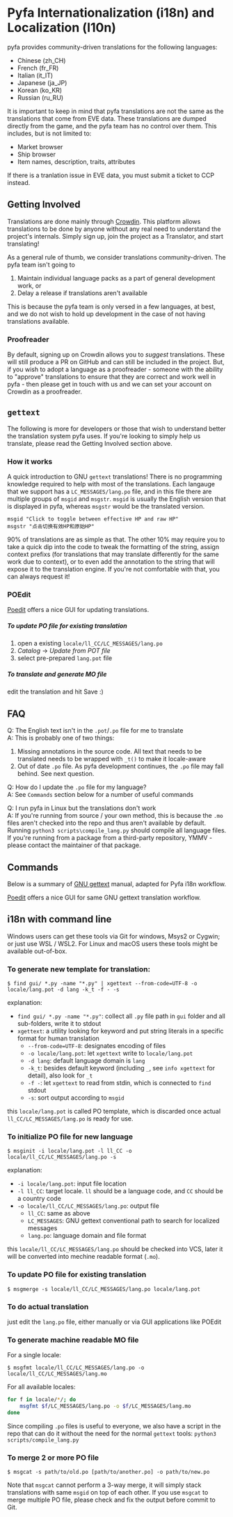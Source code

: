 # Pyfa Internationalization (i18n) and Localization (l10n)

pyfa provides community-driven translations for the following languages:

* Chinese (zh_CH)
* French (fr_FR)
* Italian (it_IT)
* Japanese (ja_JP)
* Korean (ko_KR)
* Russian (ru_RU)

It is important to keep in mind that pyfa translations are not the same as the translations that come from EVE data. These translations are dumped directly from the game, and the pyfa team has no control over them. This includes, but is not limited to:

* Market browser
* Ship browser
* Item names, description, traits, attributes

If there is a tranlation issue in EVE data, you must submit a ticket to CCP instead.

## Getting Involved 

Translations are done mainly through [Crowdin](https://crowdin.com/project/pyfa). This platform allows translations to be done by anyone without any real need to understand the project's internals. Simply sign up, join the project as a Translator, and start translating!
 
As a general rule of thumb, we consider translations community-driven. The pyfa team isn't going to

 1) Maintain individual language packs as a part of general development work, or
 2) Delay a release if translations aren't available

This is because the pyfa team is only versed in a few languages, at best, and we do not wish to hold up development in the case of not having translations available.

### Proofreader

By default, signing up on Crowdin allows you to *suggest* translations. These will still produce a PR on GitHub and can still be included in the project. But, if you wish to adopt a language as a proofreader - someone with the ability to "approve" translations to ensure that they are correct and work well in pyfa - then please get in touch with us and we can set your account on Crowdin as a proofreader.

## `gettext`

The following is more for developers or those that wish to understand better the translation system pyfa uses. If you're looking to simply help us translate, please read the Getting Involved section above.

### How it works

A quick introduction to GNU `gettext` translations! There is no programming knowledge required to help with most of the translations. Each langauge that we support has a `LC_MESSAGES/lang.po` file, and in this file there are multiple groups of `msgid` and `msgstr`. `msgid` is usually the English version that is displayed in pyfa, whereas `msgstr` would be the translated version.

```
msgid "Click to toggle between effective HP and raw HP"
msgstr "点击切换有效HP和原始HP"
```

90% of translations are as simple as that. The other 10% may require you to take a quick dip into the code to tweak the formatting of the string, assign context prefixs (for translations that may translate differently for the same work due to context), or to even add the annotation to the string that will expose it to the translation engine. If you're not comfortable with that, you can always request it!

### POEdit

[Poedit](https://poedit.net/) offers a nice GUI for updating translations.  

##### To update PO file for existing translation

1. open a existing `locale/ll_CC/LC_MESSAGES/lang.po`
2. *Catalog* -> *Update from POT file*
3. select pre-prepared `lang.pot` file

##### To translate and generate MO file

edit the translation and hit Save :)

## FAQ

Q: The English text isn't in the `.pot`/`.po` file for me to translate<br />
A: This is probably one of two things:

1. Missing annotations in the source code. All text that needs to be translated needs to be wrapped with `_t()` to make it locale-aware
2. Out of date `.po` file. As pyfa development continues, the `.po` file may fall behind. See next question.
    
Q: How do I update the `.po` file for my language?<br />
A: See `Commands` section below for a number of useful commands

Q: I run pyfa in Linux but the translations don't work<br />
A: If you're running from source / your own method, this is because the `.mo` files aren't checked into the repo and thus aren't available by default. Running `python3 scripts\compile_lang.py` should compile all language files. If you're running from a package from a third-party repository, YMMV - please contact the maintainer of that package.

## Commands

Below is a summary of [GNU gettext](https://www.gnu.org/software/gettext/) manual, adapted for Pyfa i18n workflow. 

[Poedit](https://poedit.net/) offers a nice GUI for same GNU gettext translation workflow.

## i18n with command line

Windows users can get these tools via Git for windows, Msys2 or Cygwin; or just use WSL / WSL2.
For Linux and macOS users these tools might be available out-of-box.

### To generate new template for translation:

```console
$ find gui/ *.py -name "*.py" | xgettext --from-code=UTF-8 -o locale/lang.pot -d lang -k_t -f - -s
```

explanation:

* `find gui/ *.py -name "*.py"`: collect all `.py` file path in `gui` folder and all sub-folders, write it to stdout
* `xgettext`: a utility looking for keyword and put string literals in a specific format for human translation
    * `--from-code=UTF-8`: designates encoding of files 
    * `-o locale/lang.pot`: let `xgettext` write to `locale/lang.pot`
    * `-d lang`: default language domain is `lang`
    * `-k_t`: besides default keyword (including `_`, see `info xgettext` for detail), also look for `_t`
    * `-f -`: let `xgettext` to read from stdin, which is connected to `find` stdout
    * `-s`: sort output according to `msgid`

this `locale/lang.pot` is called PO template, which is discarded once actual `ll_CC/LC_MESSAGES/lang.po` is ready for use.

### To initialize PO file for new language

```console
$ msginit -i locale/lang.pot -l ll_CC -o locale/ll_CC/LC_MESSAGES/lang.po -s
```

explanation:

* `-i locale/lang.pot`: input file location
* `-l ll_CC`: target locale. `ll` should be a language code, and `CC` should be a country code
* `-o locale/ll_CC/LC_MESSAGES/lang.po`: output file
    * `ll_CC`: same as above
    * `LC_MESSAGES`: GNU gettext conventional path to search for localized messages
    * `lang.po`: language domain and file format

this `locale/ll_CC/LC_MESSAGES/lang.po` should be checked into VCS, later it will be converted into mechine readable format (`.mo`).

### To update PO file for existing translation

```console
$ msgmerge -s locale/ll_CC/LC_MESSAGES/lang.po locale/lang.pot
```

### To do actual translation

just edit the `lang.po` file, either manually or via GUI applications like POEdit

### To generate machine readable MO file

For a single locale:

```console
$ msgfmt locale/ll_CC/LC_MESSAGES/lang.po -o locale/ll_CC/LC_MESSAGES/lang.mo
```

For all available locales:
```bash
for f in locale/*/; do 
    msgfmt $f/LC_MESSAGES/lang.po -o $f/LC_MESSAGES/lang.mo
done
```
Since compiling `.po` files is useful to everyone, we also have a script in the repo that can do it without the need for the normal `gettext` tools:
`python3 scripts/compile_lang.py`

### To merge 2 or more PO file

```console
$ msgcat -s path/to/old.po [path/to/another.po] -o path/to/new.po
```

Note that `msgcat` cannot perform a 3-way merge, it will simply stack translations with same `msgid` on top of each other.
If you use `msgcat` to merge multiple PO file, please check and fix the output before commit to Git. 

